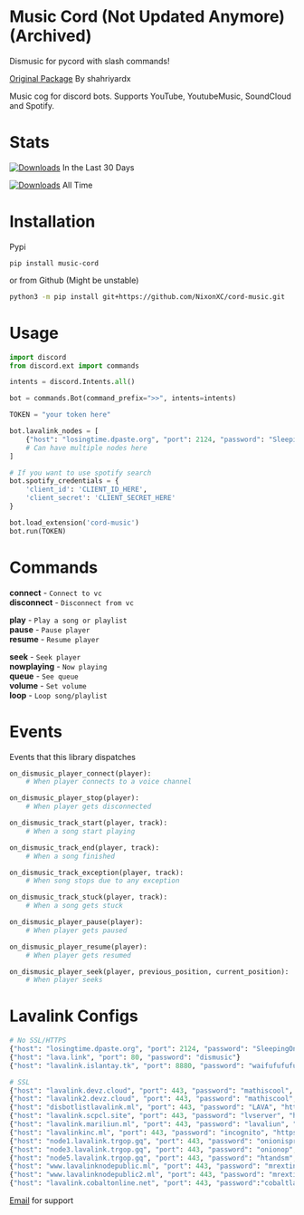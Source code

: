 # Music Cord (Not Updated Anymore)(Archived)

Dismusic for pycord with slash commands!

[Original Package](https://pypi.org/project/dismusic/) By shahriyardx

Music cog for discord bots. Supports YouTube, YoutubeMusic, SoundCloud and Spotify.

# Stats

[![Downloads](https://pepy.tech/badge/music-cord/month)](https://pepy.tech/project/music-cord) In the Last 30 Days

[![Downloads](https://pepy.tech/badge/music-cord)](https://pepy.tech/project/music-cord) All Time


# Installation

Pypi

```
pip install music-cord
```

or from Github (Might be unstable)

```sh
python3 -m pip install git+https://github.com/NixonXC/cord-music.git
```

# Usage

```python
import discord
from discord.ext import commands

intents = discord.Intents.all()

bot = commands.Bot(command_prefix=">>", intents=intents)

TOKEN = "your token here"

bot.lavalink_nodes = [
    {"host": "losingtime.dpaste.org", "port": 2124, "password": "SleepingOnTrains"},
    # Can have multiple nodes here
]

# If you want to use spotify search
bot.spotify_credentials = {
    'client_id': 'CLIENT_ID_HERE',
    'client_secret': 'CLIENT_SECRET_HERE'
}

bot.load_extension('cord-music')
bot.run(TOKEN)
```

# Commands

**connect** - `Connect to vc` \
**disconnect** - `Disconnect from vc`

**play** - `Play a song or playlist` \
**pause** - `Pause player` \
**resume** - `Resume player`

**seek** - `Seek player` \
**nowplaying** - `Now playing` \
**queue** - `See queue` \
**volume** - `Set volume` \
**loop** - `Loop song/playlist`

# Events

Events that this library dispatches

```py
on_dismusic_player_connect(player):
    # When player connects to a voice channel

on_dismusic_player_stop(player):
    # When player gets disconnected

on_dismusic_track_start(player, track):
    # When a song start playing

on_dismusic_track_end(player, track):
    # When a song finished

on_dismusic_track_exception(player, track):
    # When song stops due to any exception

on_dismusic_track_stuck(player, track):
    # When a song gets stuck

on_dismusic_player_pause(player):
    # When player gets paused

on_dismusic_player_resume(player):
    # When player gets resumed

on_dismusic_player_seek(player, previous_position, current_position):
    # When player seeks
```

# Lavalink Configs

```py
# No SSL/HTTPS
{"host": "losingtime.dpaste.org", "port": 2124, "password": "SleepingOnTrains"}
{"host": "lava.link", "port": 80, "password": "dismusic"}
{"host": "lavalink.islantay.tk", "port": 8880, "password": "waifufufufu"}

# SSL
{"host": "lavalink.devz.cloud", "port": 443, "password": "mathiscool", "https": True},
{"host": "lavalink2.devz.cloud", "port": 443, "password": "mathiscool", "https": True},
{"host": "disbotlistlavalink.ml", "port": 443, "password": "LAVA", "https": True},
{"host": "lavalink.scpcl.site", "port": 443, "password": "lvserver", "https": True},
{"host": "lavalink.mariliun.ml", "port": 443, "password": "lavaliun", "https": True},
{"host": "lavalinkinc.ml", "port": 443, "password": "incognito", "https": True},
{"host": "node1.lavalink.trgop.gq", "port": 443, "password": "onionispro", "https": True},
{"host": "node3.lavalink.trgop.gq", "port": 443, "password": "onionop", "https": True},
{"host": "node5.lavalink.trgop.gq", "port": 443, "password": "htandsm", "https": True},
{"host": "www.lavalinknodepublic.ml", "port": 443, "password": "mrextinctcodes", "https": True},
{"host": "www.lavalinknodepublic2.ml", "port": 443, "password": "mrextinctcodes", "https": True},
{"host": "lavalink.cobaltonline.net", "port": 443, "password":"cobaltlavanode23@", "https": True},
```

[Email](mailto:pixiej@welcbot.ml) for support
